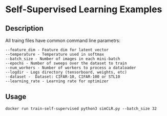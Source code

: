 # Self-Supervised Learning Examples
## Description

All traing files have common command line parametrs:

    --feature_dim - Feature dim for latent vector
    --temperature - Temperature used in softmax
    --batch_size - Number of images in each mini-batch
    --epochs - Number of sweeps over the dataset to train
    --num_workers - Number of workers to process a dataloader
    --logdir - Logs directory (tensorboard, weights, etc)
    --dataset -  Dataset: CIFAR-10, CIFAR-100 or STL10
    --learning_rate - Learning rate for optimizer

## Usage

```
docker run train-self-supervised python3 simCLR.py --batch_size 32
```